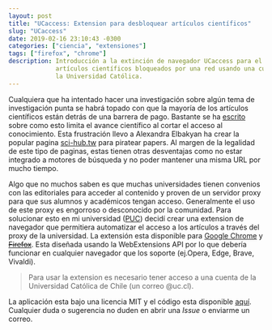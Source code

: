 ```yaml
---
layout: post
title: "UCaccess: Extension para desbloquear artículos científicos"
slug: "UCaccess"
date: 2019-02-16 23:10:43 -0300
categories: ["ciencia", "extensiones"]
tags: ["firefox", "chrome"]
description: Introducción a la extinción de navegador UCaccess para el acceso a
             artículos científicos bloqueados por una red usando una cuenta de
             la Universidad Católica.
---
```


Cualquiera que ha intentado hacer una investigación sobre algún tema de
investigación punta se habrá topado con que la mayoría de los artículos
científicos están detrás de una barrera de pago. Bastante se ha
[escrito](https://www.etilmercurio.com/em/papers-para-todos-sci-hub-y-las-llaves-del-reino/)
sobre como esto limita el avance científico al cortar el acceso al conocimiento.
Esta frustración llevo a Alexandra Elbakyan ha crear la popular pagina
[sci-hub.tw](https:\\sci-hub.tw) para piratear papers. Al margen de la legalidad
de este tipo de paginas, estas tienen otras desventajas como no estar integrado
a motores de búsqueda y no poder mantener una misma URL por mucho tiempo.

Algo que no muchos saben es que muchas universidades tienen convenios con las
editoriales para acceder al contenido y proven de un servidor proxy para que sus
alumnos y académicos tengan acceso. Generalmente el uso de este proxy es
engorroso o desconocido por la comunidad. Para solucionar esto en mi universidad
([PUC](https://uc.cl)) decidí crear una extension de navegador que permitiera
automatizar el acceso a los artículos a través del proxy de la universidad. La
extensión esta disponible para [Google
Chrome](https://chrome.google.com/webstore/detail/uc-access/leoijilpkelhgbhkneanedjffjhedcoa)
y ~~[Firefox](https://addons.mozilla.org/en-US/firefox/addon/uc-access/)~~. Esta
diseñada usando la WebExtensions API por lo que debería funcionar en cualquier
navegador que los soporte (ej.Opera, Edge, Brave, Vivaldi).

> Para usar la extension es necesario tener acceso a una cuenta de la Universidad Católica de Chile (un correo @uc.cl).


La aplicación esta bajo una licencia MIT y el código esta disponible [aquí](https://github.com/tito21/UCaccess).
Cualquier duda o sugerencia no duden en abrir una *Issue* o enviarme un correo.